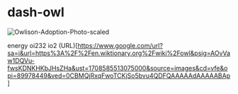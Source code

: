 # dash-owl

![Owlison-Adoption-Photo-scaled](https://github.com/DarkEvamSar/dash-owl/assets/160559076/7f948c1f-7820-4a59-b7d6-64292a91f3b7)

energy oi232 io2
(URL)[https://www.google.com/url?sa=i&url=https%3A%2F%2Fen.wiktionary.org%2Fwiki%2Fowl&psig=AOvVaw1DQVu-fwsKDNKHKbJHsZHa&ust=1708585513075000&source=images&cd=vfe&opi=89978449&ved=0CBMQjRxqFwoTCKjSo5bvu4QDFQAAAAAdAAAAABAp]
